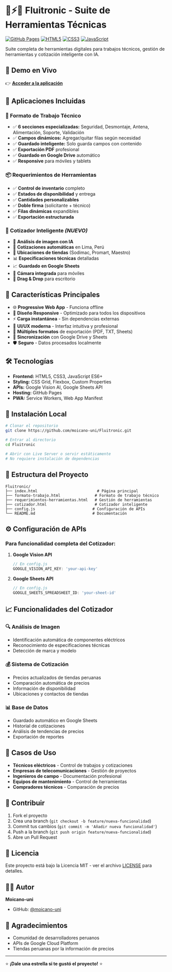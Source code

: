 # 🔧⚡📸 Fluitronic - Suite de Herramientas Técnicas

[![GitHub Pages](https://img.shields.io/badge/GitHub%20Pages-Active-green)](https://moicano-uni.github.io/Fluitronic)
[![HTML5](https://img.shields.io/badge/HTML5-E34F26?logo=html5&logoColor=white)](https://developer.mozilla.org/en-US/docs/Web/HTML)
[![CSS3](https://img.shields.io/badge/CSS3-1572B6?logo=css3&logoColor=white)](https://developer.mozilla.org/en-US/docs/Web/CSS)
[![JavaScript](https://img.shields.io/badge/JavaScript-F7DF1E?logo=javascript&logoColor=black)](https://developer.mozilla.org/en-US/docs/Web/JavaScript)

Suite completa de herramientas digitales para trabajos técnicos, gestión de herramientas y cotización inteligente con IA.

## 🚀 Demo en Vivo
👉 **[Acceder a la aplicación](https://moicano-uni.github.io/Fluitronic)**

## 📱 Aplicaciones Incluidas

### 🔧 Formato de Trabajo Técnico
- ✅ **6 secciones especializadas:** Seguridad, Desmontaje, Antena, Alimentación, Soporte, Validación
- ✅ **Campos dinámicos:** Agregar/quitar filas según necesidad
- ✅ **Guardado inteligente:** Solo guarda campos con contenido
- ✅ **Exportación PDF** profesional
- ✅ **Guardado en Google Drive** automático
- ✅ **Responsive** para móviles y tablets

### 📦 Requerimientos de Herramientas
- ✅ **Control de inventario** completo
- ✅ **Estados de disponibilidad** y entrega
- ✅ **Cantidades personalizables**
- ✅ **Doble firma** (solicitante + técnico)
- ✅ **Filas dinámicas** expandibles
- ✅ **Exportación estructurada**

### 📸 Cotizador Inteligente *(NUEVO)*
- 🤖 **Análisis de imagen con IA**
- 🏪 **Cotizaciones automáticas** en Lima, Perú
- 📍 **Ubicaciones de tiendas** (Sodimac, Promart, Maestro)
- 📊 **Especificaciones técnicas** detalladas
- 📈 **Guardado en Google Sheets**
- 📱 **Cámara integrada** para móviles
- 🎯 **Drag & Drop** para escritorio

## 🌟 Características Principales

- 🌐 **Progressive Web App** - Funciona offline
- 📱 **Diseño Responsive** - Optimizado para todos los dispositivos  
- ⚡ **Carga instantánea** - Sin dependencias externas
- 🎨 **UI/UX moderna** - Interfaz intuitiva y profesional
- 💾 **Múltiples formatos** de exportación (PDF, TXT, Sheets)
- 🔄 **Sincronización** con Google Drive y Sheets
- 🛡️ **Seguro** - Datos procesados localmente

## 🛠️ Tecnologías

- **Frontend:** HTML5, CSS3, JavaScript ES6+
- **Styling:** CSS Grid, Flexbox, Custom Properties
- **APIs:** Google Vision AI, Google Sheets API
- **Hosting:** GitHub Pages
- **PWA:** Service Workers, Web App Manifest

## 🚀 Instalación Local

```bash
# Clonar el repositorio
git clone https://github.com/moicano-uni/Fluitronic.git

# Entrar al directorio
cd Fluitronic

# Abrir con Live Server o servir estáticamente
# No requiere instalación de dependencias
```

## 📂 Estructura del Proyecto

```
Fluitronic/
├── index.html                          # Página principal
├── formato-trabajo.html               # Formato de trabajo técnico
├── requerimientos-herramientas.html   # Gestión de herramientas  
├── cotizador.html                     # Cotizador inteligente
├── config.js                         # Configuración de APIs
└── README.md                         # Documentación
```

## ⚙️ Configuración de APIs

### Para funcionalidad completa del Cotizador:

1. **Google Vision API**
   ```javascript
   // En config.js
   GOOGLE_VISION_API_KEY: 'your-api-key'
   ```

2. **Google Sheets API**
   ```javascript
   // En config.js
   GOOGLE_SHEETS_SPREADSHEET_ID: 'your-sheet-id'
   ```

## 📈 Funcionalidades del Cotizador

### 🔍 Análisis de Imagen
- Identificación automática de componentes eléctricos
- Reconocimiento de especificaciones técnicas
- Detección de marca y modelo

### 💰 Sistema de Cotización
- Precios actualizados de tiendas peruanas
- Comparación automática de precios
- Información de disponibilidad
- Ubicaciones y contactos de tiendas

### 📊 Base de Datos
- Guardado automático en Google Sheets
- Historial de cotizaciones
- Análisis de tendencias de precios
- Exportación de reportes

## 🎯 Casos de Uso

- **Técnicos eléctricos** - Control de trabajos y cotizaciones
- **Empresas de telecomunicaciones** - Gestión de proyectos
- **Ingenieros de campo** - Documentación profesional
- **Equipos de mantenimiento** - Control de herramientas
- **Compradores técnicos** - Comparación de precios

## 🤝 Contribuir

1. Fork el proyecto
2. Crea una branch (`git checkout -b feature/nueva-funcionalidad`)
3. Commit tus cambios (`git commit -m 'Añadir nueva funcionalidad'`)
4. Push a la branch (`git push origin feature/nueva-funcionalidad`)
5. Abre un Pull Request

## 📄 Licencia

Este proyecto está bajo la Licencia MIT - ver el archivo [LICENSE](LICENSE) para detalles.

## 👨‍💻 Autor

**Moicano-uni**
- GitHub: [@moicano-uni](https://github.com/moicano-uni)

## 🙏 Agradecimientos

- Comunidad de desarrolladores peruanos
- APIs de Google Cloud Platform
- Tiendas peruanas por la información de precios

---

⭐ **¡Dale una estrella si te gustó el proyecto!** ⭐
